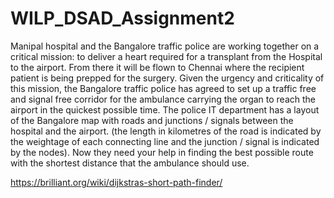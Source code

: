 # WILP_DSAD_Assignment2

Manipal hospital and the Bangalore traffic police are working together on a critical mission:
to deliver a heart required for a transplant from the Hospital to the airport. From there it will
be flown to Chennai where the recipient patient is being prepped for the surgery.
Given the urgency and criticality of this mission, the Bangalore traffic police has agreed to
set up a traffic free and signal free corridor for the ambulance carrying the organ to reach the
airport in the quickest possible time. The police IT department has a layout of the Bangalore
map with roads and junctions / signals between the hospital and the airport. (the length in
kilometres of the road is indicated by the weightage of each connecting line and the junction
/ signal is indicated by the nodes). Now they need your help in finding the best possible route
with the shortest distance that the ambulance should use. 

https://brilliant.org/wiki/dijkstras-short-path-finder/